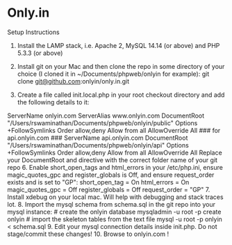 Only.in
=======

Setup Instructions

1. Install the LAMP stack, i.e. Apache 2, MySQL 14.14 (or above) and PHP 5.3.3 (or above)

2. Install git on your Mac and then clone the repo in some directory of your choice (I cloned it in ~/Documents/phpweb/onlyin for example): git clone git@github.com:onlyin/only.in.git

3. Create a file called init.local.php in your root checkout directory and add the following details to it:

<?php

define('BASE_URL', 'http://onlyin.com');
define('PATH_PREFIX', ''); // eg. /onlyin

// database credentials
define('DBHOST', 'localhost');
define('DBUSER', '');
define('DBPASS', '');
define('DBNAME', 'onlyin');

Be sure to update your BASE_URL with whatever URL you end up using. Also be sure to update your database connection details.

4. Add onlyin.com to your hosts file to point back to localhost:

127.0.0.1 onlyin.com

onlyin.com will point to your dev instance, whereas only.in will point to the production (linode) instance

5. Add the following entry to the end of your httpd.conf:

### for onlyin.com ###
NameVirtualHost *:80
<VirtualHost *:80>
  ServerName onlyin.com
  ServerAlias www.onlyin.com                                                                                                                                                                     
  DocumentRoot "/Users/rswaminathan/Documents/phpweb/onlyin/public"
  <Directory "/Users/rswaminathan/Documents/phpweb/onlyin/public">
    Options +FollowSymlinks
    Order allow,deny
    Allow from all
    AllowOverride All
  </Directory>                                                                                                                                                                                                
</VirtualHost>

### for api.onlyin.com ###                                                                                                                                                                                    
<VirtualHost *:80>                                                                                                                                                                                            
  ServerName api.onlyin.com                                                                                                                                                                                   
  DocumentRoot "/Users/rswaminathan/Documents/phpweb/onlyin/api"                                                                                                                                              
  <Directory "/Users/rswaminathan/Documents/phpweb/onlyin/api">                                                                                                                                               
    Options +FollowSymlinks                                                                                                                                                                                   
    Order allow,deny                                                                                                                                                                                          
    Allow from all                                                                                                                                                                                            
    AllowOverride All                                                                                                                                                                                         
  </Directory>                                                                                                                                                                                                
</VirtualHost>                                                                                                                                                                                                

Replace your DocumentRoot and <Directory> directive with the correct folder name of your git repo

6. Enable short_open_tags and html_errors in your /etc/php.ini, ensure magic_quotes_gpc and register_globals is Off, and ensure request_order exists and is set to "GP":

short_open_tag = On
html_errors = On
magic_quotes_gpc = Off
register_globals = Off
request_order = "GP"

7. Install xdebug on your local mac. Will help with debugging and stack traces lot.

8. Import the mysql schema from schema.sql in the git repo into your mysql instance:

# create the onlyin database
mysqladmin -u root -p create onlyin 

# import the skeleton tables from the text file
mysql -u root -p onlyin < schema.sql

9. Edit your mysql connection details inside init.php. Do not stage/commit these changes!

10. Browse to onlyin.com !
